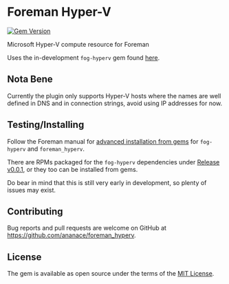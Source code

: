 # Foreman Hyper-V

[![Gem Version](https://badge.fury.io/rb/foreman_hyperv.svg)](https://badge.fury.io/rb/foreman_hyperv)

Microsoft Hyper-V compute resource for Foreman

Uses the in-development `fog-hyperv` gem found [here](https://github.com/ananace/fog-hyperv).

## Nota Bene

Currently the plugin only supports Hyper-V hosts where the names are well defined in DNS and in connection strings, avoid using IP addresses for now.

## Testing/Installing

Follow the Foreman manual for [advanced installation from gems](https://theforeman.org/plugins/#2.3AdvancedInstallationfromGems) for `fog-hyperv` and `foreman_hyperv`.

There are RPMs packaged for the `fog-hyperv` dependencies under [Release v0.0.1](https://github.com/ace13/foreman_hyperv/releases/tag/v0.0.1), or they too can be installed from gems.

Do bear in mind that this is still very early in development, so plenty of issues may exist.

## Contributing

Bug reports and pull requests are welcome on GitHub at https://github.com/ananace/foreman_hyperv.

## License

The gem is available as open source under the terms of the [MIT License](http://opensource.org/licenses/MIT).

